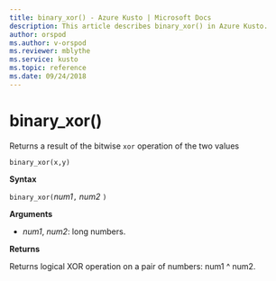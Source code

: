 ```yaml
---
title: binary_xor() - Azure Kusto | Microsoft Docs
description: This article describes binary_xor() in Azure Kusto.
author: orspod
ms.author: v-orspod
ms.reviewer: mblythe
ms.service: kusto
ms.topic: reference
ms.date: 09/24/2018
---
```

# binary_xor()

Returns a result of the bitwise `xor` operation of the two values 

    binary_xor(x,y)
	
**Syntax**

`binary_xor(`*num1*`,` *num2* `)`

**Arguments**

* *num1*, *num2*: long numbers.

**Returns**

Returns logical XOR operation on a pair of numbers: num1 ^ num2.